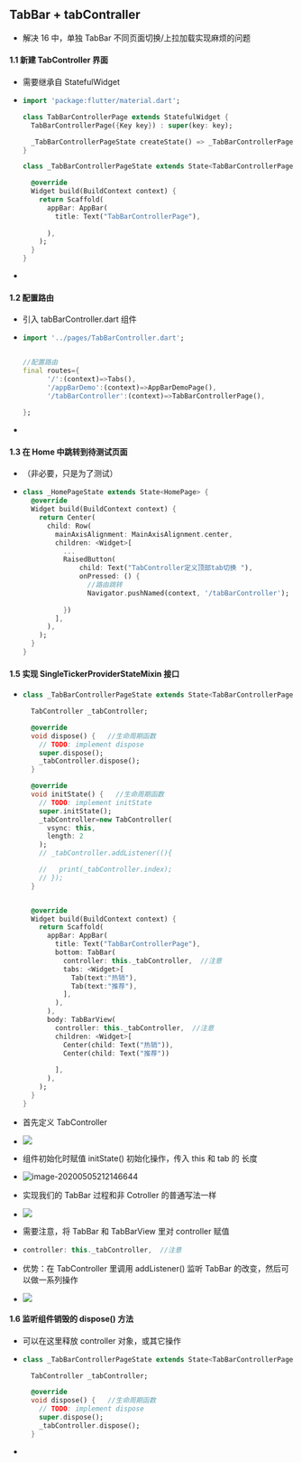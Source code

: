 ## TabBar  + tabContraller

- 解决 16 中，单独 TabBar 不同页面切换/上拉加载实现麻烦的问题





#### 1.1 新建 TabController 界面

- 需要继承自 StatefulWidget

- ```dart
  import 'package:flutter/material.dart';
  
  class TabBarControllerPage extends StatefulWidget {
    TabBarControllerPage({Key key}) : super(key: key);
  
    _TabBarControllerPageState createState() => _TabBarControllerPageState();
  }
  
  class _TabBarControllerPageState extends State<TabBarControllerPage> with SingleTickerProviderStateMixin {
  
    @override
    Widget build(BuildContext context) {
      return Scaffold(
        appBar: AppBar(
          title: Text("TabBarControllerPage"),
          
        ),
      );
    }
  }
  ```

- 





#### 1.2 配置路由

- 引入 tabBarController.dart 组件

- ```dart
  import '../pages/TabBarController.dart';
  
  
  //配置路由
  final routes={
        '/':(context)=>Tabs(),
        '/appBarDemo':(context)=>AppBarDemoPage(),   
        '/tabBarController':(context)=>TabBarControllerPage(),     
        
  };
  ```

- 





#### 1.3 在 Home 中跳转到待测试页面

- （非必要，只是为了测试）

- ```dart
  class _HomePageState extends State<HomePage> {
    @override
    Widget build(BuildContext context) {
      return Center(
        child: Row(       
          mainAxisAlignment: MainAxisAlignment.center,
          children: <Widget>[
            ...
            RaisedButton(
                child: Text("TabController定义顶部tab切换 "),
                onPressed: () {
                  //路由跳转
                  Navigator.pushNamed(context, '/tabBarController');
                 
            })
          ],
        ),
      );
    }
  }
  ```





#### 1.5 实现 SingleTickerProviderStateMixin 接口

- ```dart
  class _TabBarControllerPageState extends State<TabBarControllerPage> with SingleTickerProviderStateMixin {
  
    TabController _tabController;
  
    @override
    void dispose() {   //生命周期函数
      // TODO: implement dispose
      super.dispose();
      _tabController.dispose();
    }
  
    @override
    void initState() {   //生命周期函数
      // TODO: implement initState
      super.initState();
      _tabController=new TabController(
        vsync: this,
        length: 2
      );
      // _tabController.addListener((){
  
      //   print(_tabController.index);     
      // });
    }  
  
  
    @override
    Widget build(BuildContext context) {
      return Scaffold(
        appBar: AppBar(
          title: Text("TabBarControllerPage"),
          bottom: TabBar(
            controller: this._tabController,  //注意
            tabs: <Widget>[
              Tab(text:"热销"),
              Tab(text:"推荐"),
            ],
          ),
        ),
        body: TabBarView(
          controller: this._tabController,  //注意
          children: <Widget>[
            Center(child: Text("热销")),
            Center(child: Text("推荐"))
            
          ],
        ),
      );
    }
  }
  ```

- 首先定义 TabController

- ![](https://user-gold-cdn.xitu.io/2020/5/5/171e4fe2252de3d5?w=594&h=330&f=png&s=19486)

- 组件初始化时赋值 initState() 初始化操作，传入 this 和 tab 的 长度
- ![image-20200505212146644](C:\Users\30797\AppData\Roaming\Typora\typora-user-images\image-20200505212146644.png)

- 实现我们的 TabBar 过程和非 Cotroller 的普通写法一样
- ![](https://user-gold-cdn.xitu.io/2020/5/5/171e5018a374d922?w=581&h=612&f=png&s=32761)
- 需要注意，将 TabBar 和 TabBarView 里对 controller 赋值

- ```dart
  controller: this._tabController,  //注意
  ```

- 优势：在 TabController 里调用 addListener() 监听 TabBar 的改变，然后可以做一系列操作

- ![](https://user-gold-cdn.xitu.io/2020/5/5/171e5042764e4693?w=615&h=503&f=png&s=230918)







#### 1.6 监听组件销毁的 dispose() 方法

- 可以在这里释放 controller 对象，或其它操作

- ```dart
  class _TabBarControllerPageState extends State<TabBarControllerPage> with SingleTickerProviderStateMixin {
  
    TabController _tabController;
  
    @override
    void dispose() {   //生命周期函数
      // TODO: implement dispose
      super.dispose();
      _tabController.dispose();
    }
  ```

- 